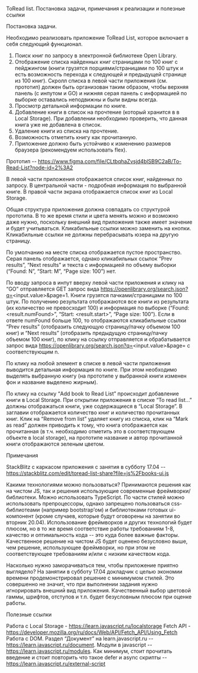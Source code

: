 ToRead list. Постановка задачи, примечания к реализации и полезные ссылки

Постановка задачи.

Необходимо реализовать приложение ToRead List, которое включает в себя следующий функционал.
1. Поиск книг по запросу в электронной библиотеке Open Library.
2. Отображение списка найденных книг страницами по 100 книг с пейджингом (книги грузятся порциями/страницами по 100 штук и есть возможность перехода к следующей и предыдущей странице из 100 книг). Скролл списка в левой части приложения (см. прототип) должен быть организован таким образом, чтобы верхняя панель (с инпутом и GO) и нижняя серая панель с информацией по выборке оставались неподвижны и были видны всегда.
3. Просмотр детальной информации по книге.
4. Добавление книги в список на прочтение (который хранится в в Local Storage). При добавлении необходимо проверить, что данная книга уже не добавлена в список. 
6. Удаление книги из списка на прочтение.
7. Возможность отметить книгу как прочитанную.
8. Приложение должно быть устойчиво к изменению размеров браузера (рекомендуем использовать flex).

Прототип -- https://www.figma.com/file/CLtbqhaZvsjd4blSB9C2aB/To-Read-List?node-id=2%3A2

В левой части приложения отображается список книг, найденных по запросу. В центральной части - подробная информация по выбранной книге. В правой части экрана отображается список книг из Local Storage.

Общая структура приложения должна совпадать со структурой прототипа. В то же время стили и цвета менять можно и возможно даже нужно, поскольку внешний вид приложения также имеет значение и будет учитываться. Кликабильные ссылки можно заменить на кнопки. Кликабильные ссылки не должны перебрасывать юзера на другую страницу.

По умолчанию на месте списка отображается пустое пространство. Серая панель отображается, однако кликабильных ссылок “Prev results”, “Next results” и текста с информацией по объему выборки (“Found: N”, “Start: M”, “Page size: 100”) нет.

По вводу запроса в инпут вверху левой части приложения и клику на “GO” отправляется GET запрос вида https://openlibrary.org/search.json?q=<input.value>&page=1. Книги грузятся пачками/страницами по 100 штук. По получению результата отображаются все книги из результата (их количество не превосходит 100) и информация по выборке (“Found: <result.numFound>”, “Start: <result.start>”, “Page size: 100”). Если в ответе numFound больше 100, то отображаются кликабильные ссылки “Prev results” (отобразить следующую страницу/пачку объемом 100 книг) и “Next results” (отобразить предыдущую страницу/пачку объемом 100 книг), по клику на ссылку отправляется и обрабатывается запрос вида https://openlibrary.org/search.json?q=<input.value>&page=<n> с соответствующим n.

По клику на любой элемент в списке в левой части приложения выводится детальная информация по книге. При этом необходимо выделять выбранную книгу (на прототипе у выбранной книги изменен фон и название выделено жирным).

По клику на ссылку “Add book to Read List” происходит добавление книги в Local Storage. При открытии приложения в списке “To read list...” должны отображаться книги, уже содержащиеся в “Local Storage”. В заглавии отображается количество книг и количество прочитанных книг. Клик на “Remove from list” удаляет книгу из списка, клик на “Mark as read” должен приводить к тому, что книга отображается как прочитанная (в т.ч. необходимо отметить это в соответствующем объекте в local storage), на прототипе название и автор прочитанной книги отображаются зеленым цветом.

Примечания

StackBlitz c каркасом приложения с занятия в субботу 17.04 -- https://stackblitz.com/edit/toread-list-share?file=js%2Fbooks-ui.js

Какими технологиями можно пользоваться? Принимаются решения как на чистом JS, так и решения использующие современные фреймворки/библиотеки. Можно использовать TypeScript. По части стилей можно использовать препроцессоры, однако запрещено пользоваться css-библиотеами (например bootstrap’ом) и библиотеками готовых ui-компонент (кроме случаев, которые будут оговорены на занятии во вторник 20.04).
Использование фреймворков и других технологий будет плюсом, но в то же время соответствие работы требованиям 1-8, качество и оптимальность кода -- это куда более важные факторы. Качественное решение на чистом JS будет оценено безусловно выше, чем решение, использующее фреймворки, но при этом не соответствующее требованиям и/или с низким качеством кода.

Насколько нужно заморачиваться тем, чтобы приложение приятно выглядело? На занятии в субботу 17.04 докладчик с целью экономии времени продемонстрировал решение с минимумом стилей. Это совершенно не значит, что при выполнении задания нужно игнорировать внешний вид приложения. Качественный выбор цветовой гаммы, шрифтов, отступов и т.п. будет безусловным плюсом при оценке работы.

Полезные ссылки

Работа c Local Storage - https://learn.javascript.ru/localstorage
Fetch API - https://developer.mozilla.org/ru/docs/Web/API/Fetch_API/Using_Fetch
Работа с DOM. Раздел “Документ” на learn.javascript.ru -- https://learn.javascript.ru/document. 
Модули в javascript -- https://learn.javascript.ru/modules. Как минимум, стоит прочитать введение и стоит повторить что такое defer и async скрипты -- https://learn.javascript.ru/external-script